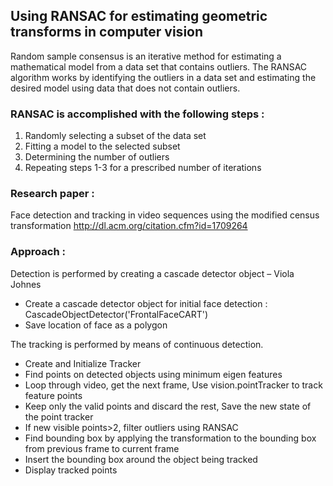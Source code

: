 ## Using RANSAC for estimating geometric transforms in computer vision

Random sample consensus is an iterative method for estimating a mathematical model from a data set that contains outliers. The RANSAC algorithm works by identifying the outliers in a data set and estimating the desired model using data that does not contain outliers.

### RANSAC is accomplished with the following steps :

1.	Randomly selecting a subset of the data set
2.	Fitting a model to the selected subset
3.	Determining the number of outliers
4.	Repeating steps 1-3 for a prescribed number of iterations

### Research paper :

Face detection and tracking in video sequences using the modified census transformation
http://dl.acm.org/citation.cfm?id=1709264

### Approach :

Detection is performed by creating a cascade detector object – Viola Johnes
*	Create a cascade detector object for initial face detection : CascadeObjectDetector('FrontalFaceCART')
*	Save location of face as a polygon

The tracking is performed by means of continuous detection.
*	Create and Initialize Tracker
*	Find points on detected objects using minimum eigen features
*	Loop through video, get the next frame, Use vision.pointTracker to track feature points
*	Keep only the valid points and discard the rest, Save the new state of the point tracker
*	If new visible points>2, filter outliers using RANSAC
*	Find bounding box by applying the transformation to the bounding box from previous frame to current frame
*	Insert the bounding box around the object being tracked
*	Display tracked points
